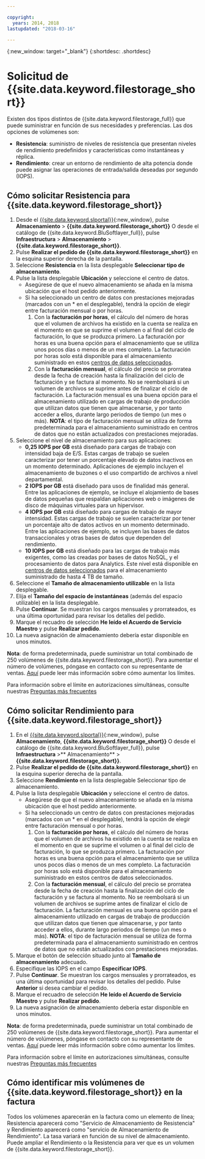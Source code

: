 ```yaml
---

copyright:
  years: 2014, 2018
lastupdated: "2018-03-16"

---
```

{:new_window: target="_blank"}
{:shortdesc: .shortdesc}

# Solicitud de {{site.data.keyword.filestorage_short}} 

Existen dos tipos distintos de {{site.data.keyword.filestorage_full}} que puede suministrar en función de sus necesidades y preferencias. Las dos opciones de volúmenes son:

- **Resistencia**: suministro de niveles de resistencia que presentan niveles de rendimiento predefinidos y características como instantáneas y réplica.
- **Rendimiento**: crear un entorno de rendimiento de alta potencia donde puede asignar las operaciones de entrada/salida deseadas por segundo (IOPS).

## Cómo solicitar Resistencia para {{site.data.keyword.filestorage_short}}

1. Desde el [{{site.data.keyword.slportal}}](https://control.softlayer.com/){:new_window}, pulse **Almacenamiento** > **{{site.data.keyword.filestorage_short}}** O desde el catálogo de {{site.data.keyword.BluSoftlayer_full}}, pulse **Infraestructura** > **Almacenamiento** > **{{site.data.keyword.filestorage_short}}**.
2. Pulse **Realizar el pedido de {{site.data.keyword.filestorage_short}}** en la esquina superior derecha de la pantalla. 
3. Seleccione **Resistencia** en la lista desplegable **Seleccionar tipo de almacenamiento**.
4. Pulse la lista desplegable **Ubicación** y seleccione el centro de datos.
   - Asegúrese de que el nuevo almacenamiento se añada en la misma ubicación que el host pedido anteriormente.
   - Si ha seleccionado un centro de datos con prestaciones mejoradas (marcados con un * en el desplegable), tendrá la opción de elegir entre facturación mensual o por horas. 
     1. Con la **facturación por horas**, el cálculo del número de horas que el volumen de archivos ha existido en la cuenta se realiza en el momento en que se suprime el volumen o al final del ciclo de facturación, lo que se produzca primero.  La facturación por horas es una buena opción para el almacenamiento que se utiliza unos pocos días o menos de un mes completo. La facturación por horas solo está disponible para el almacenamiento suministrado en estos [centros de datos seleccionados](new-ibm-block-and-file-storage-location-and-features.html). 
     2. Con la **facturación mensual**, el cálculo del precio se prorratea desde la fecha de creación hasta la finalización del ciclo de facturación y se factura al momento. No se reembolsará si un volumen de archivos se suprime antes de finalizar el ciclo de facturación.  La facturación mensual es una buena opción para el almacenamiento utilizado en cargas de trabajo de producción que utilizan datos que tienen que almacenarse, y por tanto acceder a ellos, durante largo periodos de tiempo (un mes o más).
     **NOTA**: el tipo de facturación mensual se utiliza de forma predeterminada para el almacenamiento suministrado en centros de datos que no están actualizados con prestaciones mejoradas.
5. Seleccione el nivel de almacenamiento para sus aplicaciones:
    - **0,25 IOPS por GB** está diseñado para cargas de trabajo con intensidad baja de E/S. Estas cargas de trabajo se suelen caracterizar por tener un porcentaje elevado de datos inactivos en un momento determinado. Aplicaciones de ejemplo incluyen el almacenamiento de buzones o el uso compartido de archivos a nivel departamental.
    - **2 IOPS por GB** está diseñado para usos de finalidad más general. Entre las aplicaciones de ejemplo, se incluye el alojamiento de bases de datos pequeñas que respaldan aplicaciones web o imágenes de disco de máquinas virtuales para un hipervisor.
    - **4 IOPS por GB** está diseñado para cargas de trabajo de mayor intensidad. Estas cargas de trabajo se suelen caracterizar por tener un porcentaje alto de datos activos en un momento determinado. Entre las aplicaciones de ejemplo, se incluyen las bases de datos transaccionales y otras bases de datos que dependen del rendimiento.
    - **10 IOPS por GB** está diseñado para las cargas de trabajo más exigentes, como las creadas por bases de datos NoSQL, y el procesamiento de datos para Analytics. Este nivel está disponible en [centros de datos seleccionados](new-ibm-block-and-file-storage-location-and-features.html) para el almacenamiento suministrado de hasta 4 TB de tamaño.
6. Seleccione el **Tamaño de almacenamiento utilizable** en la lista desplegable.
7. Elija el **Tamaño del espacio de instantáneas** (además del espacio utilizable) en la lista desplegable.
8. Pulse **Continuar**. Se muestran los cargos mensuales y prorrateados, es una última oportunidad para revisar los detalles del pedido.
9. Marque el recuadro de selección **He leído el Acuerdo de Servicio Maestro** y pulse **Realizar pedido**.
10. La nueva asignación de almacenamiento debería estar disponible en unos minutos.

**Nota**: de forma predeterminada, puede suministrar un total combinado de 250 volúmenes de {{site.data.keyword.filestorage_short}}. Para aumentar el número de volúmenes, póngase en contacto con su representante de ventas. [Aquí](managing-storage-limits.html) puede leer más información sobre cómo aumentar los límites.

Para información sobre el límite en autorizaciones simultáneas, consulte nuestras [Preguntas más frecuentes](File-Storage-FAQ.html)

## Cómo solicitar Rendimiento para {{site.data.keyword.filestorage_short}}

1. En el [{{site.data.keyword.slportal}}](https://control.softlayer.com/){:new_window}, pulse **Almacenamiento**, **{{site.data.keyword.filestorage_short}}** O desde el catálogo de {{site.data.keyword.BluSoftlayer_full}}, pulse **Infraestructura** >** Almacenamiento** > **{{site.data.keyword.filestorage_short}}**.
2. Pulse **Realizar el pedido de {{site.data.keyword.filestorage_short}}** en la esquina superior derecha de la pantalla. 
3. Seleccione **Rendimiento** en la lista desplegable Seleccionar tipo de almacenamiento.
4. Pulse la lista desplegable **Ubicación** y seleccione el centro de datos.
    -  Asegúrese de que el nuevo almacenamiento se añada en la misma ubicación que el host pedido anteriormente.
    -  Si ha seleccionado un centro de datos con prestaciones mejoradas (marcados con un * en el desplegable), tendrá la opción de elegir entre facturación mensual o por horas. 
       1.  Con la **facturación por horas**, el cálculo del número de horas que el volumen de archivos ha existido en la cuenta se realiza en el momento en que se suprime el volumen o al final del ciclo de facturación, lo que se produzca primero.  La facturación por horas es una buena opción para el almacenamiento que se utiliza unos pocos días o menos de un mes completo. La facturación por horas solo está disponible para el almacenamiento suministrado en estos centros de datos seleccionados. 
       2. Con la **facturación mensual**, el cálculo del precio se prorratea desde la fecha de creación hasta la finalización del ciclo de facturación y se factura al momento. No se reembolsará si un volumen de archivos se suprime antes de finalizar el ciclo de facturación. La facturación mensual es una buena opción para el almacenamiento utilizado en cargas de trabajo de producción que utilizan datos que tienen que almacenarse, y por tanto acceder a ellos, durante largo periodos de tiempo (un mes o más).
       **NOTA**: el tipo de facturación mensual se utiliza de forma predeterminada para el almacenamiento suministrado en centros de datos que no están actualizados con prestaciones mejoradas.  
5. Marque el botón de selección situado junto al **Tamaño de almacenamiento** adecuado.
6. Especifique las IOPS en el campo **Especificar IOPS**.
7. Pulse **Continuar**. Se muestran los cargos mensuales y prorrateados, es una última oportunidad para revisar los detalles del pedido. Pulse **Anterior** si desea cambiar el pedido.
8. Marque el recuadro de selección **He leído el Acuerdo de Servicio Maestro** y pulse **Realizar pedido**.
9. La nueva asignación de almacenamiento debería estar disponible en unos minutos.

**Nota**: de forma predeterminada, puede suministrar un total combinado de 250 volúmenes de {{site.data.keyword.filestorage_short}}. Para aumentar el número de volúmenes, póngase en contacto con su representante de ventas. [Aquí](managing-storage-limits.html) puede leer más información sobre cómo aumentar los límites.

Para información sobre el límite en autorizaciones simultáneas, consulte nuestras [Preguntas más frecuentes](File-Storage-FAQ.html)

## Cómo identificar mis volúmenes de {{site.data.keyword.filestorage_short}} en la factura

Todos los volúmenes aparecerán en la factura como un elemento de línea; Resistencia aparecerá como "Servicio de Almacenamiento de Resistencia" y Rendimiento aparecerá como "servicio de Almacenamiento de Rendimiento". La tasa variará en función de su nivel de almacenamiento. Puede ampliar el Rendimiento o la Resistencia para ver que es un volumen de {{site.data.keyword.filestorage_short}}.

